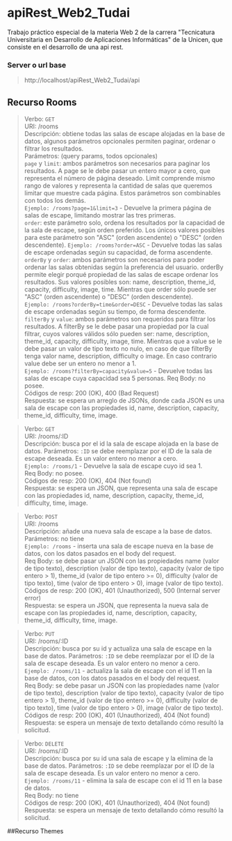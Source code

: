 # apiRest_Web2_Tudai
Trabajo práctico especial de la materia Web 2 de la carrera "Tecnicatura Universitaria en Desarrollo de Aplicaciones Informáticas" de la Unicen, que consiste en el desarrollo de una api rest.    

### Server o url base
> http://localhost/apiRest_Web2_Tudai/api

## Recurso Rooms
> Verbo: `GET`    
> URI: /rooms    
> Descripción: obtiene todas las salas de escape alojadas en la base de datos, algunos parámetros opcionales permiten paginar, ordenar o filtrar los resultados.    
> Parámetros: (query params, todos opcionales)    
`page` y `limit`: ambos parámetros son necesarios para paginar los resultados. A page se le debe pasar un entero mayor a cero, que representa el número de página deseado. Limit comprende mismo rango de valores  y representa la cantidad de salas que queremos limitar que muestre cada página. Estos parámetros son combinables con todos los demás.    
`Ejemplo: /rooms?page=1&limit=3` - Devuelve la primera página de salas de escape, limitando mostrar las tres primeras.    
`order`: este parámetro solo, ordena los resultados por la capacidad de la sala de escape, según orden preferido. Los únicos valores posibles para este parámetro son "ASC" (orden ascendente) o "DESC" (orden descendente).
`Ejemplo: /rooms?order=ASC` - Devuelve todas las salas de escape ordenadas según su capacidad, de forma ascendente.    
`orderBy` y `order`: ambos parámetros son necesarios para poder ordenar las salas obtenidas según la preferencia del usuario. orderBy permite elegir porqué propiedad de las salas de escape ordenar los resultados. Sus valores posibles son: name, description, theme_id, capacity, difficulty, image, time. Mientras que order sólo puede ser "ASC" (orden ascendente) o "DESC" (orden descendente).    
`Ejemplo: /rooms?orderBy=time&order=DESC` - Devuelve todas las salas de escape ordenadas según su tiempo, de forma descendente.
`filterBy` y `value`: ambos parámetros son requeridos para filtrar los resultados. A filterBy se le debe pasar una propiedad por la cual filtrar, cuyos valores válidos sólo pueden ser: name, description, theme_id, capacity, difficulty, image, time. Mientras que a value se le debe pasar un valor de tipo texto no nulo, en caso de que filterBy tenga valor name, description, difficulty o image. En caso contrario value debe ser un entero no menor a 1.    
`Ejemplo: /rooms?filterBy=capacity&value=5` - Devuelve todas las salas de escape cuya capacidad sea 5 personas.
> Req Body: no posee.    
> Códigos de resp: 200 (OK), 400 (Bad Request)    
> Respuesta: se espera un arreglo de JSONs, donde cada JSON es una sala de escape con las propiedades id, name, description, capacity, theme_id, difficulty, time, image.    
    
> Verbo: `GET`    
> URI: /rooms/:ID    
> Descripción: busca por el id la sala de escape alojada en la base de datos.
> Parámetros: `:ID` se debe reemplazar por el ID de la sala de escape deseada. Es un valor entero no menor a cero.  
`Ejemplo: /rooms/1` - Devuelve la sala de escape cuyo id sea 1.    
> Req Body: no posee.    
> Códigos de resp: 200 (OK), 404 (Not found)    
> Respuesta: se espera un JSON, que representa una sala de escape con las propiedades id, name, description, capacity, theme_id, difficulty, time, image.    
    
> Verbo: `POST`    
> URI: /rooms    
> Descripción: añade una nueva sala de escape a la base de datos.
> Parámetros: no tiene    
`Ejemplo: /rooms` - inserta una sala de escape nueva en la base de datos, con los datos pasados en el body del request.    
> Req Body: se debe pasar un JSON con las propiedades name (valor de tipo texto), description (valor de tipo texto), capacity (valor de tipo entero > 1), theme_id (valor de tipo entero >= 0), difficulty (valor de tipo texto), time (valor de tipo entero > 0), image (valor de tipo texto).    
> Códigos de resp: 200 (OK), 401 (Unauthorized), 500 (Internal server error)    
> Respuesta: se espera un JSON, que representa la nueva sala de escape con las propiedades id, name, description, capacity, theme_id, difficulty, time, image.

> Verbo: `PUT`    
> URI: /rooms/:ID    
> Descripción: busca por su id y actualiza una sala de escape en la base de datos.
> Parámetros: `:ID` se debe reemplazar por el ID de la sala de escape deseada. Es un valor entero no menor a cero.    
`Ejemplo: /rooms/11` - actualiza la sala de escape con el id 11 en la base de datos, con los datos pasados en el body del request.    
> Req Body: se debe pasar un JSON con las propiedades name (valor de tipo texto), description (valor de tipo texto), capacity (valor de tipo entero > 1), theme_id (valor de tipo entero >= 0), difficulty (valor de tipo texto), time (valor de tipo entero > 0), image (valor de tipo texto).    
> Códigos de resp: 200 (OK), 401 (Unauthorized), 404 (Not found)    
> Respuesta: se espera un mensaje de texto detallando cómo resultó la solicitud.    
    
> Verbo: `DELETE`    
> URI: /rooms/:ID    
> Descripción: busca por su id una sala de escape y la elimina de la base de datos.
> Parámetros: `:ID` se debe reemplazar por el ID de la sala de escape deseada. Es un valor entero no menor a cero.    
`Ejemplo: /rooms/11` - elimina la sala de escape con el id 11 en la base de datos.    
> Req Body: no tiene        
> Códigos de resp: 200 (OK), 401 (Unauthorized), 404 (Not found)    
> Respuesta: se espera un mensaje de texto detallando cómo resultó la solicitud.

##Recurso Themes
